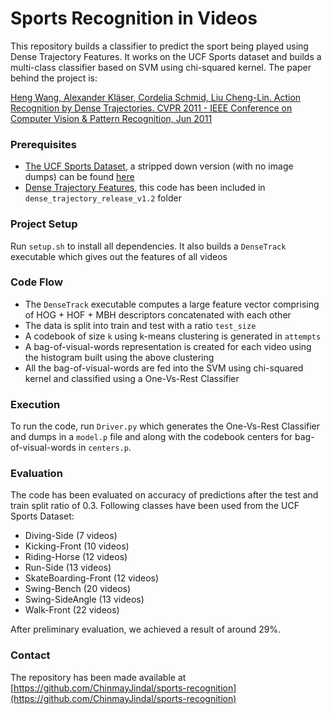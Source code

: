 # Sports Recognition in Videos

This repository builds a classifier to predict the sport being played using Dense Trajectory Features. It works
on the UCF Sports dataset and builds a multi-class classifier based on SVM using chi-squared kernel. The paper behind the project is:

[Heng Wang, Alexander Kläser, Cordelia Schmid, Liu Cheng-Lin. Action Recognition by Dense Trajectories. CVPR 2011 - IEEE Conference on Computer Vision & Pattern Recognition, Jun 2011](https://hal.inria.fr/inria-00583818)

### Prerequisites
* [The UCF Sports Dataset](http://crcv.ucf.edu/data/UCF_Sports_Action.php), a
stripped down version (with no image dumps) can be found
[here](https://www.dropbox.com/sh/e3r7jonuprxiqhn/AAD9wRI3lfqOrrYN8aY4yXMDa?dl=0)
* [Dense Trajectory Features](https://lear.inrialpes.fr/people/wang/dense_trajectories),
this code has been included in `dense_trajectory_release_v1.2` folder

### Project Setup
Run `setup.sh` to install all dependencies. It also builds a `DenseTrack` executable
which gives out the features of all videos

### Code Flow
* The `DenseTrack` executable computes a large feature vector comprising of
HOG + HOF + MBH descriptors concatenated with each other
* The data is split into train and test with a ratio `test_size`
* A codebook of size `k` using k-means clustering is generated in `attempts`
* A bag-of-visual-words representation is created for each video using the
histogram built using the above clustering
* All the bag-of-visual-words are fed into the SVM using chi-squared kernel
and classified using a One-Vs-Rest Classifier

### Execution
To run the code, run `Driver.py` which generates the One-Vs-Rest Classifier and
dumps in a `model.p` file and along with the codebook centers for bag-of-visual-words
in `centers.p`.

### Evaluation
The code has been evaluated on accuracy of predictions after the test and train
split ratio of 0.3. Following classes have been used from the UCF Sports Dataset:
* Diving-Side (7 videos)
* Kicking-Front (10 videos)
* Riding-Horse (12 videos)
* Run-Side (13 videos)
* SkateBoarding-Front (12 videos)
* Swing-Bench (20 videos)
* Swing-SideAngle (13 videos)
* Walk-Front (22 videos)

After preliminary evaluation, we achieved a result of around 29%.

### Contact
The repository has been made available at
[https://github.com/ChinmayJindal/sports-recognition](https://github.com/ChinmayJindal/sports-recognition)
